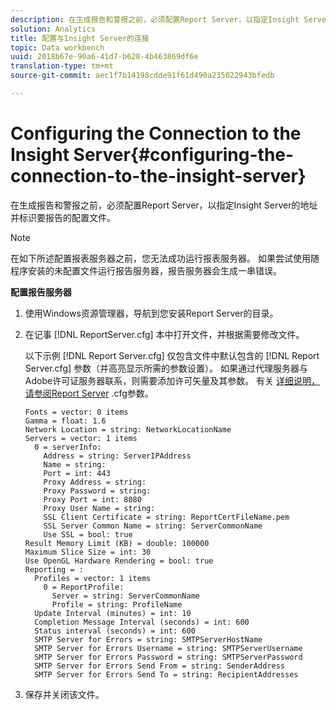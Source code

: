 ```yaml
---
description: 在生成报告和警报之前，必须配置Report Server，以指定Insight Server的地址并标识要报告的配置文件。
solution: Analytics
title: 配置与Insight Server的连接
topic: Data workbench
uuid: 2018b67e-90a6-41d7-b628-4b463869df6e
translation-type: tm+mt
source-git-commit: aec1f7b14198cdde91f61d490a235022943bfedb

---
```



# Configuring the Connection to the Insight Server{#configuring-the-connection-to-the-insight-server}

在生成报告和警报之前，必须配置Report Server，以指定Insight Server的地址并标识要报告的配置文件。

>[!NOTE]
>
>在如下所述配置报表服务器之前，您无法成功运行报表服务器。 如果尝试使用随程序安装的未配置文件运行报告服务器，报告服务器会生成一串错误。

**配置报告服务器**

1. 使用Windows资源管理器，导航到您安装Report Server的目录。
1. 在记事 [!DNL ReportServer.cfg] 本中打开文件，并根据需要修改文件。

   以下示例 [!DNL Report Server.cfg] 仅包含文件中默认包含的 [!DNL Report Server.cfg] 参数（并高亮显示所需的参数设置）。 如果通过代理服务器与Adobe许可证服务器联系，则需要添加许可矢量及其参数。 有关 [详细说明，请参阅Report Server](../../../home/c-rpt-oview/c-rpt-param-ref/c-rpt-svr-param.md#concept-53359b328fd140d593c3f2fc0031be06) .cfg参数。

   ```
   Fonts = vector: 0 items
   Gamma = float: 1.6
   Network Location = string: NetworkLocationName
   Servers = vector: 1 items
     0 = serverInfo:
       Address = string: ServerIPAddress
       Name = string: 
       Port = int: 443
       Proxy Address = string:
       Proxy Password = string:
       Proxy Port = int: 8080
       Proxy User Name = string:
       SSL Client Certificate = string: ReportCertFileName.pem
       SSL Server Common Name = string: ServerCommonName
       Use SSL = bool: true
   Result Memory Limit (KB) = double: 100000
   Maximum Slice Size = int: 30
   Use OpenGL Hardware Rendering = bool: true
   Reporting = :
     Profiles = vector: 1 items
       0 = ReportProfile:
         Server = string: ServerCommonName
         Profile = string: ProfileName
     Update Interval (minutes) = int: 10
     Completion Message Interval (seconds) = int: 600
     Status interval (seconds) = int: 600
     SMTP Server for Errors = string: SMTPServerHostName
     SMTP Server for Errors Username = string: SMTPServerUsername
     SMTP Server for Errors Password = string: SMTPServerPassword
     SMTP Server for Errors Send From = string: SenderAddress
     SMTP Server for Errors Send To = string: RecipientAddresses
   ```

1. 保存并关闭该文件。

